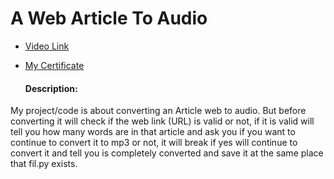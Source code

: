 # A Web Article To Audio
-   [Video Link](https://youtu.be/70ds15GiFcc)
-   [My Certificate](https://certificates.cs50.io/b1b40aca-5873-48f4-b612-21cd620c7ef1.pdf?size=letter)

    #### Description:
My project/code is about converting an Article web to audio. But before converting it will check if the web link (URL) is valid or not,
if it is valid will tell you how many words are in that article and ask you if you want to continue to convert it to mp3 or not,
it  will break if yes will continue to convert it and tell you is completely converted and  save it at the same place that fil.py exists.
